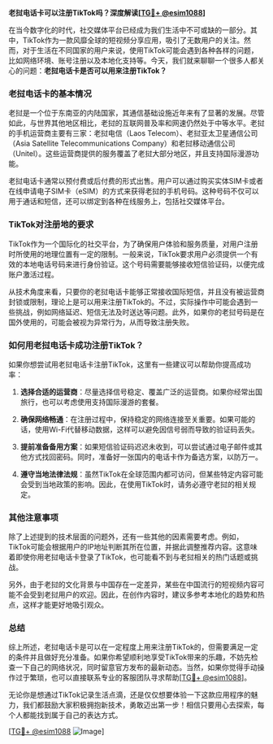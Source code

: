 **老挝电话卡可以注册TikTok吗？深度解读[[TG💪+ @esim1088](https://t.me/s/esim1088)]**

在当今数字化的时代，社交媒体平台已经成为我们生活中不可或缺的一部分。其中，TikTok作为一款风靡全球的短视频分享应用，吸引了无数用户的关注。然而，对于生活在不同国家的用户来说，使用TikTok可能会遇到各种各样的问题，比如网络环境、账号注册以及本地化支持等。今天，我们就来聊聊一个很多人都关心的问题：**老挝电话卡是否可以用来注册TikTok？**

### 老挝电话卡的基本情况

老挝是一个位于东南亚的内陆国家，其通信基础设施近年来有了显著的发展。尽管如此，与世界其他地区相比，老挝的互联网普及率和网速仍然处于中等水平。老挝的手机运营商主要有三家：老挝电信（Laos Telecom）、老挝亚太卫星通信公司（Asia Satellite Telecommunications Company）和老挝移动通信公司（Unitel）。这些运营商提供的服务覆盖了老挝大部分地区，并且支持国际漫游功能。

老挝电话卡通常以预付费或后付费的形式出售。用户可以通过购买实体SIM卡或者在线申请电子SIM卡（eSIM）的方式来获得老挝的手机号码。这种号码不仅可以用于通话和短信，还可以绑定到各种在线服务上，包括社交媒体平台。

### TikTok对注册地的要求

TikTok作为一个国际化的社交平台，为了确保用户体验和服务质量，对用户注册时所使用的地理位置有一定的限制。一般来说，TikTok要求用户必须提供一个有效的本地电话号码来进行身份验证。这个号码需要能够接收短信验证码，以便完成账户激活过程。

从技术角度来看，只要你的老挝电话卡能够正常接收国际短信，并且没有被运营商封锁或限制，理论上是可以用来注册TikTok的。不过，实际操作中可能会遇到一些挑战，例如网络延迟、短信无法及时送达等问题。此外，如果你的老挝号码是在国外使用的，可能会被视为异常行为，从而导致注册失败。

### 如何用老挝电话卡成功注册TikTok？

如果你想尝试用老挝电话卡注册TikTok，这里有一些建议可以帮助你提高成功率：

1. **选择合适的运营商**：尽量选择信号稳定、覆盖广泛的运营商。如果你经常出国旅行，也可以考虑使用支持国际漫游的套餐。
   
2. **确保网络畅通**：在注册过程中，保持稳定的网络连接至关重要。如果可能的话，使用Wi-Fi代替移动数据，这样可以避免因信号弱而导致的验证码丢失。

3. **提前准备备用方案**：如果短信验证码迟迟未收到，可以尝试通过电子邮件或其他方式找回密码。同时，准备好一张国内的电话卡作为备选方案，以防万一。

4. **遵守当地法律法规**：虽然TikTok在全球范围内都可访问，但某些特定内容可能会受到当地政策的影响。因此，在使用TikTok时，请务必遵守老挝的相关规定。

### 其他注意事项

除了上述提到的技术层面的问题外，还有一些其他的因素需要考虑。例如，TikTok可能会根据用户的IP地址判断其所在位置，并据此调整推荐内容。这意味着即使你用老挝电话卡登录了TikTok，也可能看不到与老挝相关的热门话题或挑战。

另外，由于老挝的文化背景与中国存在一定差异，某些在中国流行的短视频内容可能不会受到老挝用户的欢迎。因此，在创作内容时，建议多参考本地化的趋势和热点，这样才能更好地吸引观众。

### 总结

综上所述，老挝电话卡是可以在一定程度上用来注册TikTok的，但需要满足一定的条件并且做好充分准备。如果你希望顺利地享受TikTok带来的乐趣，不妨先检查一下自己的网络状况，同时留意官方发布的最新动态。当然，如果你觉得手动操作过于繁琐，也可以直接联系专业的客服团队寻求帮助[[TG💪+ @esim1088](https://t.me/s/esim1088)]。

无论你是想通过TikTok记录生活点滴，还是仅仅想要体验一下这款应用程序的魅力，我们都鼓励大家积极拥抱新技术，勇敢迈出第一步！相信只要用心去探索，每个人都能找到属于自己的表达方式。

[[TG💪+ @esim1088](https://t.me/s/esim1088) ![Image](https://i.postimg.cc/4NQfJmqS/Snipaste-2025-05-13-00-14-12.png)]